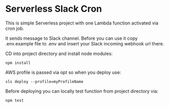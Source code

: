 # Serverless Slack Cron

This is simple Serverless project with one Lambda function activated via cron job.

It sends message to Slack channel. Before you can use it copy .env.example file to .env and insert your Slack incoming webhook url there.

CD into project directory and install node modules:

```shell
npm install
```

AWS profile is passed via opt so when you deploy use:

```shell
sls deploy --profile=myProfileName
```

Before deploying you can locally test function from project directory via:

```shell
npm test
```
